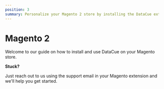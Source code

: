 ```yaml
---
position: 3
summary: Personalize your Magento 2 store by installing the DataCue extension.
---
```


# Magento 2 <Badge text="alpha" type="error"/>

Welcome to our guide on how to install and use DataCue on your Magento store.

**Stuck?**

Just reach out to us using the support email in your Magento extension and we'll help you get started.
